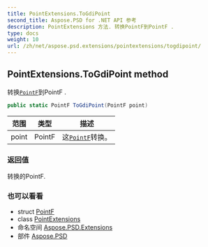 ```yaml
---
title: PointExtensions.ToGdiPoint
second_title: Aspose.PSD for .NET API 参考
description: PointExtensions 方法. 转换PointF到PointF .
type: docs
weight: 10
url: /zh/net/aspose.psd.extensions/pointextensions/togdipoint/
---
```

## PointExtensions.ToGdiPoint method

转换[`PointF`](../../../aspose.psd/pointf/)到PointF .

```csharp
public static PointF ToGdiPoint(PointF point)
```

| 范围 | 类型 | 描述 |
| --- | --- | --- |
| point | PointF | 这[`PointF`](../../../aspose.psd/pointf/)转换。 |

### 返回值

转换的PointF.

### 也可以看看

* struct [PointF](../../../aspose.psd/pointf/)
* class [PointExtensions](../)
* 命名空间 [Aspose.PSD.Extensions](../../pointextensions/)
* 部件 [Aspose.PSD](../../../)


